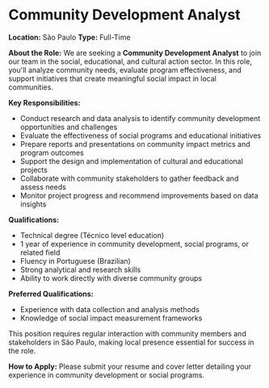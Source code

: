 # Community Development Analyst

**Location:** São Paulo
**Type:** Full-Time

**About the Role:**
We are seeking a **Community Development Analyst** to join our team in the social, educational, and cultural action sector. In this role, you'll analyze community needs, evaluate program effectiveness, and support initiatives that create meaningful social impact in local communities.

**Key Responsibilities:**
- Conduct research and data analysis to identify community development opportunities and challenges
- Evaluate the effectiveness of social programs and educational initiatives
- Prepare reports and presentations on community impact metrics and program outcomes
- Support the design and implementation of cultural and educational projects
- Collaborate with community stakeholders to gather feedback and assess needs
- Monitor project progress and recommend improvements based on data insights

**Qualifications:**
- Technical degree (Técnico level education)
- 1 year of experience in community development, social programs, or related field
- Fluency in Portuguese (Brazilian)
- Strong analytical and research skills
- Ability to work directly with diverse community groups

**Preferred Qualifications:**
- Experience with data collection and analysis methods
- Knowledge of social impact measurement frameworks

This position requires regular interaction with community members and stakeholders in São Paulo, making local presence essential for success in the role.

**How to Apply:**
Please submit your resume and cover letter detailing your experience in community development or social programs.